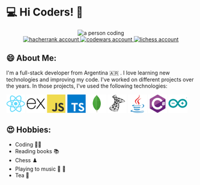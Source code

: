 # 💻  Hi Coders! 👋

<section align="center">
  <img src="https://media.giphy.com/media/qgQUggAC3Pfv687qPC/giphy.gif" alt="a person coding" width="400">
  
  <div class="badges">
    <a href="https://www.hackerrank.com/shadowteam33" target="_blank">
      <img src="https://img.shields.io/badge/HackerRank-black?logo=hackerrank&logoColor=068932&style=for-the-badge" alt="hacherrank account">
    </a>
     <a href="https://www.codewars.com/users/nicodvarg" target="_blank">
      <img src="https://img.shields.io/badge/codewars-black?logo=codewars&logoColor=ff4d4d&style=for-the-badge" alt="codewars account">
    </a>
    <a href="https://lichess.org/shadowteam33" target="_blank">
      <img src="https://img.shields.io/badge/lichess-black?logo=lichess&logoColor=white&style=for-the-badge" alt="lichess account">
    </a>
  </div>
</section>

## 😄 About Me: 

I'm a full-stack developer from Argentina 🇦🇷 . I love learning new technologies and improving my code. I've worked on different projects over the years. In those projects, I've used the following technologies:
  
<section>
  <img src="https://raw.githubusercontent.com/devicons/devicon/master/icons/react/react-original.svg" width="50" alt="react">
  <img src="https://raw.githubusercontent.com/devicons/devicon/master/icons/express/express-original.svg" width="50" alt="react">
  <img src="https://raw.githubusercontent.com/devicons/devicon/master/icons/javascript/javascript-original.svg" width="50" alt="javascript">
  <img src="https://raw.githubusercontent.com/devicons/devicon/master/icons/typescript/typescript-original.svg" width="50" alt="typescript">
  <img src="https://raw.githubusercontent.com/devicons/devicon/master/icons/mongodb/mongodb-original.svg" width="50" alt="mongodb">
  <img src="https://raw.githubusercontent.com/devicons/devicon/master/icons/microsoftsqlserver/microsoftsqlserver-plain.svg" width="50" alt="mongodb">
  <img src="https://raw.githubusercontent.com/devicons/devicon/master/icons/java/java-original.svg" width="50" alt="java">
  <img src="https://raw.githubusercontent.com/devicons/devicon/master/icons/csharp/csharp-original.svg" width="50" alt="csharp">
  <img src="https://raw.githubusercontent.com/devicons/devicon/master/icons/arduino/arduino-original.svg" width="50" alt="csharp">
</section>


## 😍 Hobbies:

  - Coding 👨‍💻
  - Reading books 📚
  - Chess ♟️
  - Playing to music 🎸 🎹
  - Tea 🍵

